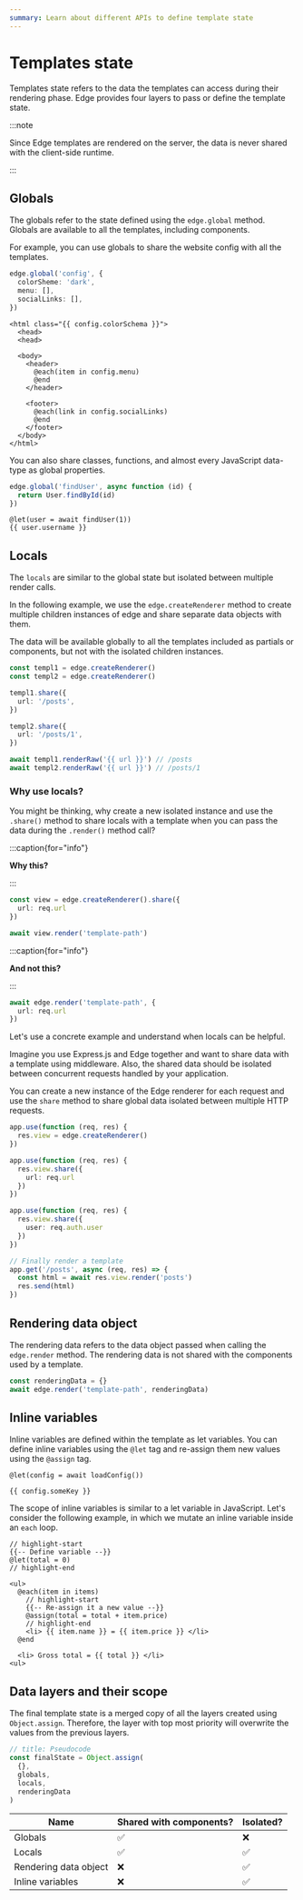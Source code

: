 ```yaml
---
summary: Learn about different APIs to define template state
---
```


# Templates state

Templates state refers to the data the templates can access during their rendering phase. Edge provides four layers to pass or define the template state.


:::note

Since Edge templates are rendered on the server, the data is never shared with the client-side runtime.

:::

## Globals

The globals refer to the state defined using the `edge.global` method. Globals are available to all the templates, including components.

For example, you can use globals to share the website config with all the templates.

```ts
edge.global('config', {
  colorSheme: 'dark',
  menu: [],
  socialLinks: [],
})
```

```edge
<html class="{{ config.colorSchema }}">
  <head>
  <head>

  <body>
    <header>
      @each(item in config.menu)
      @end
    </header>

    <footer>
      @each(link in config.socialLinks)
      @end
    </footer>
  </body>
</html>
```

You can also share classes, functions, and almost every JavaScript data-type as global properties.

```ts
edge.global('findUser', async function (id) {
  return User.findById(id)
})
```

```edge
@let(user = await findUser(1))
{{ user.username }}
```

## Locals

The `locals` are similar to the global state but isolated between multiple render calls.

In the following example, we use the `edge.createRenderer` method to create multiple children instances of edge and share separate data objects with them.

The data will be available globally to all the templates included as partials or components, but not with the isolated children instances.

```ts
const templ1 = edge.createRenderer()
const templ2 = edge.createRenderer()

templ1.share({
  url: '/posts',
})

templ2.share({
  url: '/posts/1',
})

await templ1.renderRaw('{{ url }}') // /posts
await templ2.renderRaw('{{ url }}') // /posts/1
```

### Why use locals?

You might be thinking, why create a new isolated instance and use the `.share()` method to share locals with a template when you can pass the data during the `.render()` method call?


:::caption{for="info"}

**Why this?**


:::

```ts
const view = edge.createRenderer().share({
  url: req.url
})

await view.render('template-path')
```



:::caption{for="info"}

**And not this?**


:::

```ts
await edge.render('template-path', {
  url: req.url
})
```

Let's use a concrete example and understand when locals can be helpful.

Imagine you use Express.js and Edge together and want to share data with a template using middleware. Also, the shared data should be isolated between concurrent requests handled by your application.

You can create a new instance of the Edge renderer for each request and use the `share` method to share global data isolated between multiple HTTP requests.

```ts
app.use(function (req, res) {
  res.view = edge.createRenderer()
})

app.use(function (req, res) {
  res.view.share({
    url: req.url
  })
})

app.use(function (req, res) {
  res.view.share({
    user: req.auth.user
  })
})

// Finally render a template
app.get('/posts', async (req, res) => {
  const html = await res.view.render('posts')
  res.send(html)
})
```

## Rendering data object

The rendering data refers to the data object passed when calling the `edge.render` method. The rendering data is not shared with the components used by a template.

```ts
const renderingData = {}
await edge.render('template-path', renderingData)
```

## Inline variables

Inline variables are defined within the template as let variables. You can define inline variables using the `@let` tag and re-assign them new values using the `@assign` tag.

```edge
@let(config = await loadConfig())

{{ config.someKey }}
```

The scope of inline variables is similar to a let variable in JavaScript. Let's consider the following example, in which we mutate an inline variable inside an `each` loop.

```edge
// highlight-start
{{-- Define variable --}}
@let(total = 0)
// highlight-end

<ul>
  @each(item in items)
    // highlight-start
    {{-- Re-assign it a new value --}}
    @assign(total = total + item.price)
    // highlight-end
    <li> {{ item.name }} = {{ item.price }} </li>
  @end

  <li> Gross total = {{ total }} </li>
<ul>
```

## Data layers and their scope

The final template state is a merged copy of all the layers created using `Object.assign`. Therefore, the layer with top most priority will overwrite the values from the previous layers.

```ts
// title: Pseudocode
const finalState = Object.assign(
  {},
  globals,
  locals,
  renderingData
)
```

| Name | Shared with components? | Isolated? |
|----------|------------------------|----------|
| Globals | ✅ | ❌ |
| Locals | ✅ | ✅ |
| Rendering data object | ❌ | ✅ |
| Inline variables | ❌ | ✅ |
